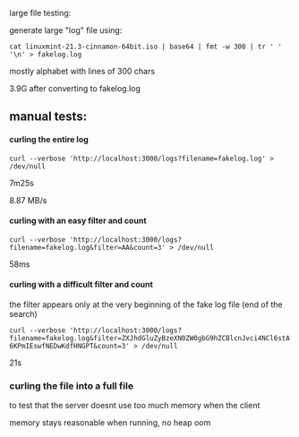 

large file testing:

generate large "log" file using:

`cat linuxmint-21.3-cinnamon-64bit.iso | base64 | fmt -w 300 | tr ' ' '\n' > fakelog.log`

mostly alphabet with lines of 300 chars

3.9G after converting to fakelog.log



## manual tests:

#### curling the entire log

`curl --verbose 'http://localhost:3000/logs?filename=fakelog.log' > /dev/null`

7m25s

8.87 MB/s


#### curling with an easy filter and count

`curl --verbose 'http://localhost:3000/logs?filename=fakelog.log&filter=AA&count=3' > /dev/null`

58ms



#### curling with a difficult filter and count

the filter appears only at the very beginning of the fake log file (end of the search)

`curl --verbose 'http://localhost:3000/logs?filename=fakelog.log&filter=ZXJhdGluZyBzeXN0ZW0gbG9hZCBlcnJvci4NCl6stA6KPmIEswfNEDwKdfHNGPT&count=3' > /dev/null`

21s


### curling the file into a full file

to test that the server doesnt use too much memory when the client 

memory stays reasonable when running, no heap oom